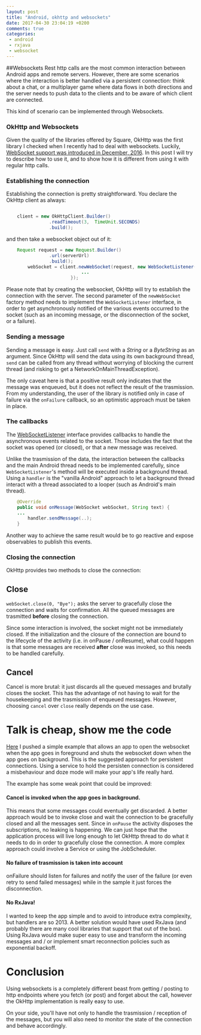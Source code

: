 ```yaml
---
layout: post
title: "Android, okhttp and websockets"
date: 2017-04-30 23:04:19 +0200
comments: true
categories: 
 - android
 - rxjava
 - websocket
---
```

##Websockets
Rest http calls are the most common interaction between Android apps and remote servers. However, there are some scenarios where the interaction is better handled via a persistent connection: think about a chat, or a multiplayer game where data flows in both directions and the server needs to push data to the clients and to be aware of which client are connected.

This kind of scenario can be implemented through Websockets.


### OkHttp and Websockets
Given the quality of the libraries offered by Square, OkHttp was the first library I checked when I recently had to deal with websockets. Luckily, [WebSocket support was introduced in December, 2016](https://medium.com/square-corner-blog/web-sockets-now-shipping-in-okhttp-3-5-463a9eec82d1). In this post I will try to describe how to use it, and to show how it is different from using it with regular http calls. 


### Establishing the connection
Establishing the connection is pretty straightforward. You declare the OkHttp client as always:

```java

	client = new OkHttpClient.Builder()
                .readTimeout(3,  TimeUnit.SECONDS)
                .build();
```

and then take a websocket object out of it:

```java
	Request request = new Request.Builder()
                .url(serverUrl)
                .build();
        webSocket = client.newWebSocket(request, new WebSocketListener() {
							...
						});
```

Please note that by creating the websocket, OkHttp will try to establish the connection with the server. The second parameter of the ``newWebSocket`` factory method needs to implement the ``WebSocketListener`` interface, in order to get asynchronously notified of the various events occurred to the socket (such as an incoming message, or the disconnection of the socket, or a failure).


### Sending a message
Sending a message is easy. Just call ```send``` with a _String_ or a _ByteString_ as an argument. Since OkHttp will send the data using its own background thread, ```send``` can be called from any thread without worrying of blocking the current thread (and risking to get a NetworkOnMainThreadException). 

The only caveat here is that a positive result only indicates that the message was enqueued, but it does not reflect the result of the trasmission. From my understanding, the user of the library is notified only in case of failure via the ```onFailure``` callback, so an optimistic approach must be taken in place.  


### The callbacks
The [WebSocketListener](https://github.com/square/okhttp/blob/master/okhttp/src/main/java/okhttp3/WebSocketListener.java) interface provides callbacks to handle the asynchronous events related to the socket. Those includes the fact that the socket was opened (or closed), or that a new message was received.

Unlike the trasmission of the data, the interaction between the callbacks and the main Android thread needs to be implemented carefully, since ```WebSocketListener```'s method will be executed inside a background thread. Using a ```handler``` is the "vanilla Android" approach to let a background thread interact with a thread associated to a looper (such as Android's main thread).


```java
    @Override
    public void onMessage(WebSocket webSocket, String text) {
	...
        handler.sendMessage(..);
    }
```

Another way to achieve the same result would be to go reactive and expose observables to publish this events.

### Closing the connection
OkHttp provides two methods to close the connection:

## Close
```webSocket.close(0, "Bye");``` asks the server to gracefully close the connection and waits for confirmation. 
All the queued messages are trasmitted **before** closing the connection.

Since some interaction is involved, the socket might not be immediately closed. If the initialization and the closure of the connection are bound to the lifecycle of the activity (i.e. in onPause / onResume), what could happen is that some messages are received **after** close was invoked, so this needs to be handled carefully.

## Cancel
Cancel is more brutal: it just discards all the queued messages and brutally closes the socket. This has the advantage of not having to wait for the housekeeping and the trasmission of enqueued messages. However, choosing ```cancel``` over ```close``` really depends on the use case. 

# Talk is cheap, show me the code
[Here](https://github.com/fedepaol/websocket-sample) I pushed a simple example that allows an app to open the websocket when the app goes in foreground and shuts the websocket down when the app goes on background. This is the suggested approach for persistent connections. Using a service to hold the persisten connection is considered a misbehaviour and doze mode will make your app's life really hard.


The example has some weak point that could be improved:

#### Cancel is invoked when the app goes in background. 
This means that some messages could eventually get discarded. A better approach would be to invoke close and wait the connection to be gracefully closed and all the messages sent. Since in ```onPause``` the activity disposes the subscriptions, no leaking is happening. We can just hope that the application process will live long enough to let OkHttp thread to do what it needs to do in order to gracefully close the connection. A more complex approach could involve a Service or using the JobScheduler.

#### No failure of trasmission is taken into account
onFailure should listen for failures and notify the user of the failure (or even retry to send failed messages) while in the sample it just forces the disconnection.

#### No RxJava!
I wanted to keep the app simple and to avoid to introduce extra complexity, but handlers are so 2013. A better solution would have used RxJava (and probably there are many cool libraries that support that out of the box). Using RxJava would make super easy to use and transform the incoming messages and / or implement smart reconnection policies such as exponential backoff.


# Conclusion
Using websockets is a completely different beast from getting / posting to http endpoints where you fetch (or post) and forget about the call, however the OkHttp implementation is really easy to use.

On your side, you'll have not only to handle the trasmission / reception of the messages, but you will also need to monitor the state of the connection and behave accordingly. 


